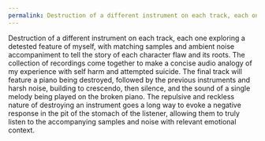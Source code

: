 ```yaml
---
permalink: Destruction of a different instrument on each track, each one exploring…
---
```

<span style="color:#000ff;">Destruction of a different instrument on each track, each one exploring a detested feature of myself, with matching samples and ambient noise accompaniment to tell the story of each character flaw and its roots. The collection of recordings come together to make a concise audio analogy of my experience with self harm and attempted suicide. The final track will feature a piano being destroyed, followed by the previous instruments and harsh noise, building to crescendo, then silence, and the sound of a single melody being played on the broken piano.</span>
<span style="color:#000ff;">The repulsive and reckless nature of destroying an instrument goes a long way to evoke a negative response in the pit of the stomach of the listener, allowing them to truly listen to the accompanying samples and noise with relevant emotional context.</span>